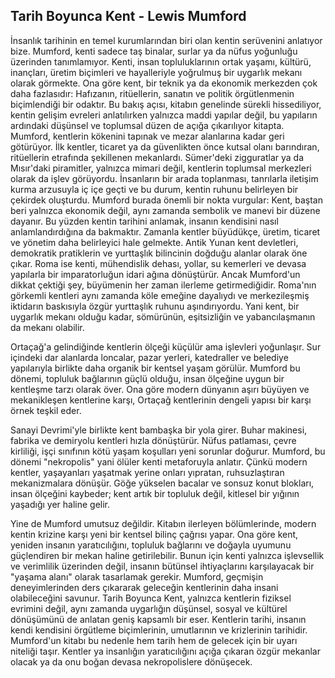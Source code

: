 ## Tarih Boyunca Kent - Lewis Mumford

İnsanlık tarihinin en temel kurumlarından biri olan kentin serüvenini anlatıyor bize. Mumford, kenti sadece taş binalar, surlar ya da nüfus yoğunluğu üzerinden tanımlamıyor. Kenti, insan topluluklarının ortak yaşamı, kültürü, inançları, üretim biçimleri ve hayalleriyle yoğrulmuş bir uygarlık mekanı olarak görmekte. Ona göre kent, bir teknik ya da ekonomik merkezden çok daha fazlasıdır: Hafızanın, ritüellerin, sanatın ve politik örgütlenmenin biçimlendiği bir odaktır. Bu bakış açısı, kitabın genelinde sürekli hissediliyor, kentin gelişim evreleri anlatılırken yalnızca maddi yapılar değil, bu yapıların ardındaki düşünsel ve toplumsal düzen de açığa çıkarılıyor kitapta. Mumford, kentlerin kökenini tapınak ve mezar alanlarına kadar geri götürüyor. İlk kentler, ticaret ya da güvenlikten önce kutsal olanı barındıran, ritüellerin etrafında şekillenen mekanlardı. Sümer'deki zigguratlar ya da Mısır'daki piramitler, yalnızca mimari değil, kentlerin toplumsal merkezleri olarak da işlev görüyordu. İnsanların bir arada toplanması, tanrılarla iletişim kurma arzusuyla iç içe geçti ve bu durum, kentin ruhunu belirleyen bir çekirdek oluşturdu. Mumford burada önemli bir nokta vurgular: Kent, baştan beri yalnızca ekonomik değil, aynı zamanda sembolik ve manevi bir düzene dayanır. Bu yüzden kentin tarihini anlamak, insanın kendisini nasıl anlamlandırdığına da bakmaktır. Zamanla kentler büyüdükçe, üretim, ticaret ve yönetim daha belirleyici hale gelmekte. Antik Yunan kent devletleri, demokratik pratiklerin ve yurttaşlık bilincinin doğduğu alanlar olarak öne çıkar. Roma ise kenti, mühendislik dehası, yollar, su kemerleri ve devasa yapılarla bir imparatorluğun idari ağına dönüştürür. Ancak Mumford'un dikkat çektiği şey, büyümenin her zaman ilerleme getirmediğidir. Roma'nın görkemli kentleri aynı zamanda köle emeğine dayalıydı ve merkezileşmiş iktidarın baskısıyla özgür yurttaşlık ruhunu aşındırıyordu. Yani kent, bir uygarlık mekanı olduğu kadar, sömürünün, eşitsizliğin ve yabancılaşmanın da mekanı olabilir.

Ortaçağ'a gelindiğinde kentlerin ölçeği küçülür ama işlevleri yoğunlaşır. Sur içindeki dar alanlarda loncalar, pazar yerleri, katedraller ve belediye yapılarıyla birlikte daha organik bir kentsel yaşam görülür. Mumford bu dönemi, topluluk bağlarının güçlü olduğu, insan ölçeğine uygun bir kentleşme tarzı olarak över. Ona göre modern dünyanın aşırı büyüyen ve mekanikleşen kentlerine karşı, Ortaçağ kentlerinin dengeli yapısı bir karşı örnek teşkil eder.

Sanayi Devrimi'yle birlikte kent bambaşka bir yola girer. Buhar makinesi, fabrika ve demiryolu kentleri hızla dönüştürür. Nüfus patlaması, çevre kirliliği, işçi sınıfının kötü yaşam koşulları yeni sorunlar doğurur. Mumford, bu dönemi "nekropolis" yani ölüler kenti metaforuyla anlatır. Çünkü modern kentler, yaşayanları yaşatmak yerine onları yıpratan, ruhsuzlaştıran mekanizmalara dönüşür. Göğe yükselen bacalar ve sonsuz konut blokları, insan ölçeğini kaybeder; kent artık bir topluluk değil, kitlesel bir yığının yaşadığı yer haline gelir.

Yine de Mumford umutsuz değildir. Kitabın ilerleyen bölümlerinde, modern kentin krizine karşı yeni bir kentsel bilinç çağrısı yapar. Ona göre kent, yeniden insanın yaratıcılığını, topluluk bağlarını ve doğayla uyumunu güçlendiren bir mekan haline getirilebilir. Bunun için kenti yalnızca işlevsellik ve verimlilik üzerinden değil, insanın bütünsel ihtiyaçlarını karşılayacak bir "yaşama alanı" olarak tasarlamak gerekir. Mumford, geçmişin deneyimlerinden ders çıkararak geleceğin kentlerinin daha insani olabileceğini savunur. Tarih Boyunca Kent, yalnızca kentlerin fiziksel evrimini değil, aynı zamanda uygarlığın düşünsel, sosyal ve kültürel dönüşümünü de anlatan geniş kapsamlı bir eser. Kentlerin tarihi, insanın kendi kendisini örgütleme biçimlerinin, umutlarının ve krizlerinin tarihidir. Mumford'un kitabı bu nedenle hem tarih hem de gelecek için bir uyarı niteliği taşır. Kentler ya insanlığın yaratıcılığını açığa çıkaran özgür mekanlar olacak ya da onu boğan devasa nekropolislere dönüşecek.